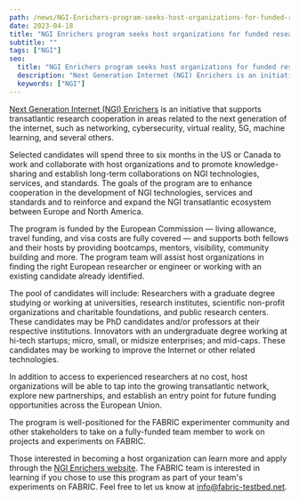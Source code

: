 ```yaml
---
path: /news/NGI-Enrichers-program-seeks-host-organizations-for-funded-researchers
date: 2023-04-18
title: "NGI Enrichers program seeks host organizations for funded researchers"
subtitle: ""
tags: ["NGI"]
seo:
  title: "NGI Enrichers program seeks host organizations for funded researchers"
  description: "Next Generation Internet (NGI) Enrichers is an initiative that supports transatlantic research cooperation in areas related to the next generation of the internet, such as networking, cybersecurity, virtual reality, 5G, machine learning, and several others."
  keywords: ["NGI"]
---
```


[Next Generation Internet (NGI) Enrichers](https://enrichers.ngi.eu/) is an initiative that supports transatlantic research cooperation in areas related to the next generation of the internet, such as networking, cybersecurity, virtual reality, 5G, machine learning, and several others.

Selected candidates will spend three to six months in the US or Canada to work and collaborate with host organizations and to promote knowledge-sharing and establish long-term collaborations on NGI technologies, services, and standards. The goals of the program are to enhance cooperation in the development of NGI technologies, services and standards and to reinforce and expand the NGI transatlantic ecosystem between Europe and North America.

The program is funded by the European Commission — living allowance, travel funding, and visa costs are fully covered — and supports both fellows and their hosts by providing bootcamps, mentors, visibility, community building and more. The program team will assist host organizations in finding the right European researcher or engineer or working with an existing candidate already identified.

The pool of candidates will include:
Researchers with a graduate degree studying or working at universities, research institutes, scientific non-profit organizations and charitable foundations, and public research centers. These candidates may be PhD candidates and/or professors at their respective institutions.
Innovators with an undergraduate degree working at hi-tech startups; micro, small, or midsize enterprises; and mid-caps. These candidates may be working to improve the Internet or other related technologies.

In addition to access to experienced researchers at no cost, host organizations will be able to tap into the growing transatlantic network, explore new partnerships, and establish an entry point for future funding opportunities across the European Union.

The program is well-positioned for the FABRIC experimenter community and other stakeholders to take on a fully-funded team member to work on projects and experiments on FABRIC.

Those interested in becoming a host organization can learn more and apply through the [NGI Enrichers website](https://enrichers.ngi.eu/us-and-canadian-hosts/). The FABRIC team is interested in learning if you chose to use this program as part of your team's experiments on FABRIC. Feel free to let us know at [info@fabric-testbed.net](mailto:info@fabric-testbed.net).

